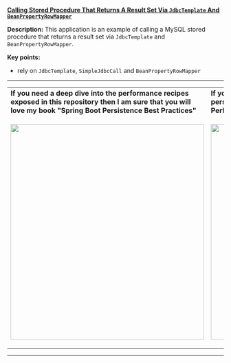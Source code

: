 **[Calling Stored Procedure That Returns A Result Set Via `JdbcTemplate` And `BeanPropertyRowMapper`](https://github.com/AnghelLeonard/Hibernate-SpringBoot/tree/master/HibernateSpringBootCallStoredProcedureJdbcTemplateBeanPropertyRowMapper)**
 
**Description:** This application is an example of calling a MySQL stored procedure that returns a result set via `JdbcTemplate` and `BeanPropertyRowMapper`.
 
**Key points:**
- rely on `JdbcTemplate`, `SimpleJdbcCall` and `BeanPropertyRowMapper`
     
-----------------------------------------------------------------------------------------------------------------------    
<table>
     <tr><td><b>If you need a deep dive into the performance recipes exposed in this repository then I am sure that you will love my book "Spring Boot Persistence Best Practices"</b></td><td><b>If you need a hand of tips and illustrations of 100+ Java persistence performance issues then "Java Persistence Performance Illustrated Guide" is for you.</b></td></tr>
     <tr><td>
<a href="https://www.apress.com/us/book/9781484256251"><p align="left"><img src="https://github.com/AnghelLeonard/Hibernate-SpringBoot/blob/master/Spring%20Boot%20Persistence%20Best%20Practices.jpg" height="500" width="450"/></p></a>
</td><td>
<a href="https://leanpub.com/java-persistence-performance-illustrated-guide"><p align="right"><img src="https://github.com/AnghelLeonard/Hibernate-SpringBoot/blob/master/Java%20Persistence%20Performance%20Illustrated%20Guide.jpg" height="500" width="450"/></p></a>
</td></tr></table>

-----------------------------------------------------------------------------------------------------------------------    

